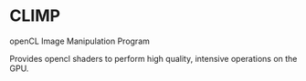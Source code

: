 CLIMP
======

openCL Image Manipulation Program

Provides opencl shaders to perform high quality, intensive operations on the GPU.




